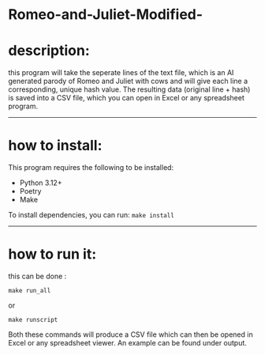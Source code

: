 
# Romeo-and-Juliet-Modified-

# description:
this program will take the seperate lines of the text file, which is an AI generated parody of Romeo and Juliet with cows and will give each line a corresponding, unique hash value. 
The resulting data (original line + hash) is saved into a CSV file, which you can open in Excel or any spreadsheet program.

---

# how to install:
This program requires the following to be installed:
- Python 3.12+
- Poetry
- Make
  
To install dependencies, you can run:
```make install```

---

# how to run it:
this can be done :
```
make run_all
```
or 
```
make runscript
```
Both these commands will produce a CSV file which can then be opened in Excel or any spreadsheet viewer. An example can be found under output. 

